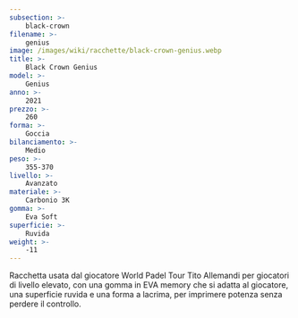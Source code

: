 ```yaml
---
subsection: >-
    black-crown
filename: >-
    genius
image: /images/wiki/racchette/black-crown-genius.webp
title: >-
    Black Crown Genius
model: >-
    Genius
anno: >-
    2021
prezzo: >-
    260
forma: >-
    Goccia
bilanciamento: >-
    Medio
peso: >-
    355-370
livello: >-
    Avanzato
materiale: >-
    Carbonio 3K
gomma: >-
    Eva Soft
superficie: >-
    Ruvida
weight: >-
    -11
---
```

Racchetta usata dal giocatore World Padel Tour Tito Allemandi per giocatori di livello elevato, con una gomma in EVA memory che si adatta al giocatore, una superficie ruvida e una forma a lacrima, per imprimere potenza senza perdere il controllo.